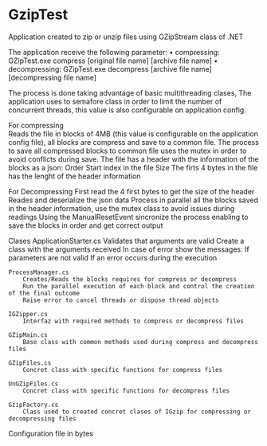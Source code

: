 # GzipTest

Application created to zip or unzip files using GZipStream class of .NET

The application receive the following parameter:
    • compressing: GZipTest.exe compress [original file name] [archive file name]
    • decompressing: GZipTest.exe decompress [archive file name] [decompressing file name]

The process is done taking advantage of basic multithreading clases, The application uses to semafore class in order to limit the number of concurrent threads, this value is also configurable on application config. 

For compressing    
    Reads the file in blocks of 4MB (this value is configurable on the application config file), all blocks are compress and save to a common file. 
    The process to save all compressed blocks to common file uses the mutex in order to avoid conflicts during save.
    The file has a header with the information of the blocks as a json:
        Order
        Start index in the file
        Size
    The firts 4 bytes in the file has the lenght of the header information        
    
For Decompressing
    First read the 4 first bytes to get the size of the header
    Reades and deserialize the json data
    Process in parallel all the blocks saved in the header information, use the mutex class to avoid issues during readings
    Using the ManualResetEvent sincronize the process enabling to save the blocks in order and get correct output
    
Clases
    ApplicationStarter.cs
        Validates that arguments are valid
        Create a class with the arguments received
        In case of error show the messages:
            If parameters are not valid
            If an error occurs during the execution
            
    ProcessManager.cs
        Creates/Reads the blocks requires for compress or decompress
        Run the parallel execution of each block and control the creation of the final outcome
        Raise error to cancel threads or dispose thread objects
        
    IGZipper.cs
        Interfaz with required methods to compress or decompress files
        
    GZipMain.cs
        Base class with common methods used during compress and decompress files
        
    GZipFiles.cs
        Concret class with specific functions for compress files
        
    UnGZipFiles.cs
        Concret class with specific functions for decompress files
        
    GzipFactory.cs
        Class used to created concret clases of IGzip for compressing or decompressing files
        
Configuration file
    <add key="fileBlockSize" value="4194304"/> in bytes
    <add key="concurrentBlocks" value="64"/>
    <add key="threadPoolSize" value="7"/>
